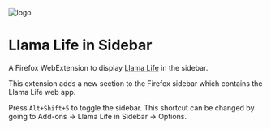 ![logo](https://llamalife.co/favicon.png)

# Llama Life in Sidebar

A Firefox WebExtension to display [Llama Life](https://llamalife.co/) in the sidebar.

This extension adds a new section to the Firefox sidebar which contains the Llama Life web app.

Press `Alt+Shift+5` to toggle the sidebar. This shortcut can be changed by going to Add-ons -> Llama Life in Sidebar -> Options.
